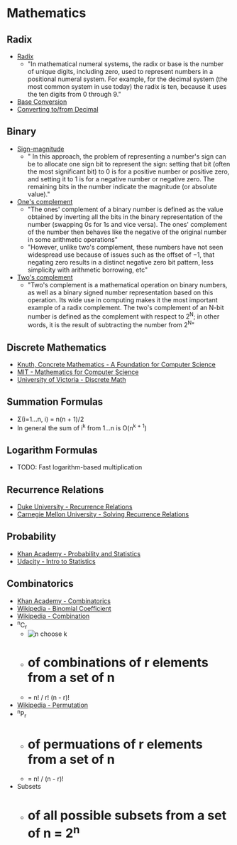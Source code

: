 # Mathematics

## Radix
* [Radix](https://en.wikipedia.org/wiki/Radix)
  * "In mathematical numeral systems, the radix or base is the number of unique digits, including zero, used to represent numbers in a positional numeral system. For example, for the decimal system (the most common system in use today) the radix is ten, because it uses the ten digits from 0 through 9."
* [Base Conversion](https://en.wikipedia.org/wiki/Positional_notation#Base_conversion)
* [Converting to/from Decimal](http://www.cs.trincoll.edu/~ram/cpsc110/inclass/conversions.html)

## Binary
* [Sign-magnitude](https://en.wikipedia.org/wiki/Signed_number_representations)
  * " In this approach, the problem of representing a number's sign can be to allocate one sign bit to represent the sign: setting that bit (often the most significant bit) to 0 is for a positive number or positive zero, and setting it to 1 is for a negative number or negative zero. The remaining bits in the number indicate the magnitude (or absolute value)."
* [One's complement](https://en.wikipedia.org/wiki/Ones%27_complement)
  * "The ones' complement of a binary number is defined as the value obtained by inverting all the bits in the binary representation of the number (swapping 0s for 1s and vice versa). The ones' complement of the number then behaves like the negative of the original number in some arithmetic operations"
  * "However, unlike two's complement, these numbers have not seen widespread use because of issues such as the offset of −1, that negating zero results in a distinct negative zero bit pattern, less simplicity with arithmetic borrowing, etc"
* [Two's complement](https://en.wikipedia.org/wiki/Two%27s_complement)
  * "Two's complement is a mathematical operation on binary numbers, as well as a binary signed number representation based on this operation. Its wide use in computing makes it the most important example of a radix complement. The two's complement of an N-bit number is defined as the complement with respect to 2<sup>N</sup>; in other words, it is the result of subtracting the number from 2<sup>N</sup>"

## Discrete Mathematics
* [Knuth, Concrete Mathematics - A Foundation for Computer Science](http://www.amazon.com/Concrete-Mathematics-Foundation-Computer-Science/dp/0201558025)
* [MIT - Mathematics for Computer Science](http://ocw.mit.edu/courses/electrical-engineering-and-computer-science/6-042j-mathematics-for-computer-science-fall-2010/)
* [University of Victoria - Discrete Math](http://www.math.uvic.ca/faculty/gmacgill/guide/index.html)

## Summation Formulas
* Σ(i=1...n, i) = n(n + 1)/2
* In general the sum of i<sup>k</sup> from 1...n is O(n<sup>k + 1</sup>)

## Logarithm Formulas
* TODO: Fast logarithm-based multiplication

## Recurrence Relations
* [Duke University - Recurrence Relations](https://users.cs.duke.edu/~reif/courses/alglectures/skiena.lectures/lecture3.pdf)
* [Carnegie Mellon University - Solving Recurrence Relations](http://www.cs.cmu.edu/~rweba/algf09/solverecurrencesSF.pdf)

## Probability
* [Khan Academy - Probability and Statistics](https://www.khanacademy.org/math/probability?t=table-of-contents)
* [Udacity - Intro to Statistics](https://www.udacity.com/course/intro-to-statistics--st101)

## Combinatorics
* [Khan Academy - Combinatorics](https://www.khanacademy.org/math/probability/probability-and-combinatorics-topic)
* [Wikipedia - Binomial Coefficient](https://en.wikipedia.org/wiki/Binomial_coefficient)
* [Wikipedia - Combination](https://en.wikipedia.org/wiki/Combination)
* <sup>n</sup>C<sub>r</sub>
  * ![n choose k](https://upload.wikimedia.org/math/3/8/2/382c5908d125a08662b2fedc22f4d02c.png)
  * # of combinations of r elements from a set of n
  * = n! / r! (n - r)!
* [Wikipedia - Permutation](https://en.wikipedia.org/wiki/Permutation)
* <sup>n</sup>P<sub>r</sub>
  * # of permuations of r elements from a set of n
  * = n! / (n - r)!
* Subsets
  * # of all possible subsets from a set of n = 2<sup>n</sup>
